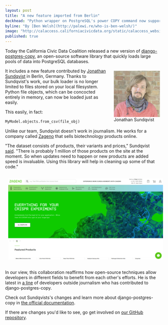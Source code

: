 ```yaml
---
layout: post
title: "A new feature imported from Berlin"
deckhead: "Python wrapper on PostgreSQL's power COPY command now supports file objects"
byline: "By [Ben Welsh](http://palewi.re/who-is-ben-welsh/)"
image: "http://calaccess.californiacivicdata.org/static/calaccess_website/images/brown-bear-share.png"
published: true
---
```


Today the California Civic Data Coalition released a new version of [django-postgres-copy](http://django-postgres-copy.californiacivicdata.org/en/latest/),
an open-source software library that quickly loads large pools of data into PostgreSQL databases.

<figure style="margin: 8px 0 0 18px; float:right;" >
   <a href="https://github.com/jonathan-s">
    <img src="/img/jonathan-sundqvist.jpg" height="150" alt="Jonathan Sundqvist" style="float:right; clear:both;" title="Jonathan Sundqvist">
   </a>
   <figcaption style="float:left; clear:both;">Jonathan Sundqvist</figcaption>
</figure>

It includes a new feature contributed by [Jonathan Sundqvist](https://github.com/jonathan-s) in Berlin, Germany. Thanks to Sundqvist's work, our bulk loader is no longer limited to files stored on your local filesystem. Python file objects, which can be concocted entirely in memory, can now be loaded just as easily.

This easily, in fact:

```python
MyModel.objects.from_csv(file_obj)
```

Unlike our team, Sundqvist doesn't work in journalism. He works for a company called [Zageno](https://zageno.com/) that sells biotechnology products online.

"The dataset consists of products, their variants and prices," Sundqvist [said](https://github.com/california-civic-data-coalition/django-postgres-copy/pull/70#issuecomment-363515674). "There is probably 1 million of those products on the site at the moment. So when updates need to happen or new products are added speed is invaluable. Using this library will help in cleaning up some of that code."

<figure style="width: 100%; margin: 20px 0; padding:0;">
    <a href="https://zageno.com/">
        <img src="/img/zageno.png" style="padding: 10px" title="Zageno" alt="Zageno">
    </a>
</figure>

In our view, this collaboration reaffirms how open-source techniques allow developers in different fields to benefit from each other's efforts. He is the latest in [a line](https://www.californiacivicdata.org/2016/11/14/django-postgres-copy-0.1/) of developers outside journalism who has contributed to django-postgres-copy.

Check out Sundqvists's changes and learn more about django-postgres-copy in
[the official documentation](http://django-postgres-copy.californiacivicdata.org/en/latest/).

If there are changes you'd like to see, go get involved on [our GitHub repository](https://github.com/california-civic-data-coalition/django-postgres-copy).
